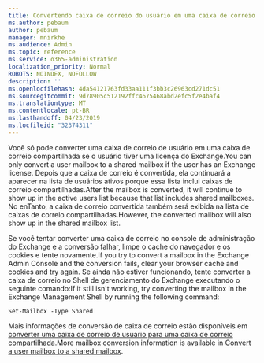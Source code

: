 ```yaml
---
title: Convertendo caixa de correio do usuário em uma caixa de correio compartilhada?
ms.author: pebaum
author: pebaum
manager: mnirkhe
ms.audience: Admin
ms.topic: reference
ms.service: o365-administration
localization_priority: Normal
ROBOTS: NOINDEX, NOFOLLOW
description: ''
ms.openlocfilehash: 4da54121763fd33aa111f3bb3c26963cd271dc51
ms.sourcegitcommit: 9d78905c512192ffc4675468abd2efc5f2e4baf4
ms.translationtype: MT
ms.contentlocale: pt-BR
ms.lasthandoff: 04/23/2019
ms.locfileid: "32374311"
---
```

<span data-ttu-id="92a05-102">Você só pode converter uma caixa de correio de usuário em uma caixa de correio compartilhada se o usuário tiver uma licença do Exchange.</span><span class="sxs-lookup"><span data-stu-id="92a05-102">You can only convert a user mailbox to a shared mailbox if the user has an Exchange license.</span></span> <span data-ttu-id="92a05-103">Depois que a caixa de correio é convertida, ela continuará a aparecer na lista de usuários ativos porque essa lista inclui caixas de correio compartilhadas.</span><span class="sxs-lookup"><span data-stu-id="92a05-103">After the mailbox is converted, it will continue to show up in the active users list because that list includes shared mailboxes.</span></span> <span data-ttu-id="92a05-104">No enTanto, a caixa de correio convertida também será exibida na lista de caixas de correio compartilhadas.</span><span class="sxs-lookup"><span data-stu-id="92a05-104">However, the converted mailbox will also show up in the shared mailbox list.</span></span> 
  
<span data-ttu-id="92a05-105">Se você tentar converter uma caixa de correio no console de administração do Exchange e a conversão falhar, limpe o cache do navegador e os cookies e tente novamente.</span><span class="sxs-lookup"><span data-stu-id="92a05-105">If you try to convert a mailbox in the Exchange Admin Console and the conversion fails, clear your browser cache and cookies and try again.</span></span> <span data-ttu-id="92a05-106">Se ainda não estiver funcionando, tente converter a caixa de correio no Shell de gerenciamento do Exchange executando o seguinte comando:</span><span class="sxs-lookup"><span data-stu-id="92a05-106">If it still isn't working, try converting the mailbox in the Exchange Management Shell by running the following command:</span></span>
  
```
Set-Mailbox -Type Shared
```

<span data-ttu-id="92a05-107">Mais informações de conversão de caixa de correio estão disponíveis em [converter uma caixa de correio de usuário para uma caixa de correio compartilhada](https://support.office.com/client/2e122487-e1f5-4f26-ba41-5689249d93ba).</span><span class="sxs-lookup"><span data-stu-id="92a05-107">More mailbox conversion information is available in [Convert a user mailbox to a shared mailbox](https://support.office.com/client/2e122487-e1f5-4f26-ba41-5689249d93ba).</span></span>
  
